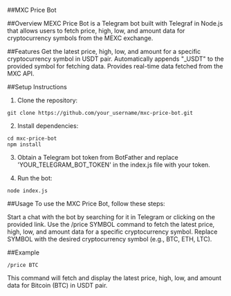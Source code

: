 ##MXC Price Bot

##Overview
MEXC Price Bot is a Telegram bot built with Telegraf in Node.js that allows users to fetch price, high, low, and amount data for cryptocurrency symbols from the MEXC exchange.

##Features
Get the latest price, high, low, and amount for a specific cryptocurrency symbol in USDT pair.
Automatically appends "_USDT" to the provided symbol for fetching data.
Provides real-time data fetched from the MXC API.

##Setup Instructions

1. Clone the repository:
```
git clone https://github.com/your_username/mxc-price-bot.git
```

2. Install dependencies:
```
cd mxc-price-bot
npm install
```

3. Obtain a Telegram bot token from BotFather and replace 'YOUR_TELEGRAM_BOT_TOKEN' in the index.js file with your token.

4. Run the bot:
```
node index.js
```

##Usage
To use the MXC Price Bot, follow these steps:

Start a chat with the bot by searching for it in Telegram or clicking on the provided link.
Use the /price SYMBOL command to fetch the latest price, high, low, and amount data for a specific cryptocurrency symbol. Replace SYMBOL with the desired cryptocurrency symbol (e.g., BTC, ETH, LTC).

##Example
```
/price BTC
```
This command will fetch and display the latest price, high, low, and amount data for Bitcoin (BTC) in USDT pair.